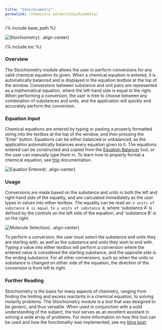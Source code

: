 ```yaml
---
title: "Stoichiometry"
permalink: /chemistry-solver/stoichiometry/
---
```

{% include base_path %}

![Stoichiometry]({{base_path}}/images/portfolio/chemistry-solver/stoichiometry.png){: .align-center}

{% include toc %}

### Overview
The Stoichiometry module allows the user to perform conversions for any valid chemical equation its given. When a chemical equation is entered, it is automatically balanced and is displayed in the equation textbox at the top of the window. Conversions between substance and unit pairs are represented as a mathematical equation, where the left-hand side is equal to the right. When performing a conversion, the user is free to choose between any combination of substances and units, and the application will quickly and accurately perform the conversion. 

### Equation Input
Chemical equations are entered by typing or pasting a properly formatted string into the textbox at the top of the window, and then pressing the 'Enter' button. Equations can be either balanced or unbalanced, as the application automatically balances every equation given to it. The equations entered can be constructed and copied from the [Equation Balancer](/chemistry-solver/equation-balancer/) tool, or the user can manually type them in. To learn how to properly format a chemical equation, see [this](/chemistry-solver/equation-balancer/#equation-format) documentation.

![Equation Entered]({{base_path}}/images/portfolio/chemistry-solver/stoichiometry-with-equation.png){: .align-center}

### Usage
Conversions are made based on the substance and units in both the left and right-hand side of the equality, and are calculated immediately as the user types in values into either textbox. The equality can be read as: `x units of substance A is equal to y units of substance B`, where 'substance A' is defined by the controls on the left side of the equation, and 'substance B' is on the right.

![Molecule Selection]({{base_path}}/images/portfolio/chemistry-solver/stoichiometry-molecule-selection.png){: .align-center}

To perform a conversion, the user must select the substance and units they are starting with, as well as the substance and units they wish to end with. Typing a value into either textbox will perform a conversion where the entered value is considered the starting substance, and the opposite side is the ending substance. For all other conversions, such as when the units or substance is changed on either side of the equation, the direction of the conversion is from left to right.

### Further Reading
Stoichiometry is the basis for many aspects of chemistry, ranging from finding the limiting and excess reactants in a chemical equation, to solving molarity problems. The Stoichiometry module is a tool that was designed to be generic, and thus versatile. When used in conjunction with a solid understanding of the subject, the tool serves as an excellent assistant in solving a wide array of problems. For more information on how this tool can be used and how the functionality was implemented, see my [blog post]().

